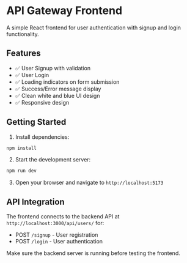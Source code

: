 # API Gateway Frontend

A simple React frontend for user authentication with signup and login functionality.

## Features

- ✅ User Signup with validation
- ✅ User Login
- ✅ Loading indicators on form submission
- ✅ Success/Error message display
- ✅ Clean white and blue UI design
- ✅ Responsive design

## Getting Started

1. Install dependencies:
```bash
npm install
```

2. Start the development server:
```bash
npm run dev
```

3. Open your browser and navigate to `http://localhost:5173`

## API Integration

The frontend connects to the backend API at `http://localhost:3000/api/users/` for:
- POST `/signup` - User registration
- POST `/login` - User authentication

Make sure the backend server is running before testing the frontend.